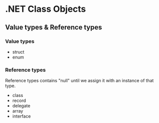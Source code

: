 # .NET Class Objects

## Value types & Reference types

### Value types
- struct
- enum

### Reference types

Reference types contains "null" until we assign it with an instance of that type.

- class
- record
- delegate
- array
- interface